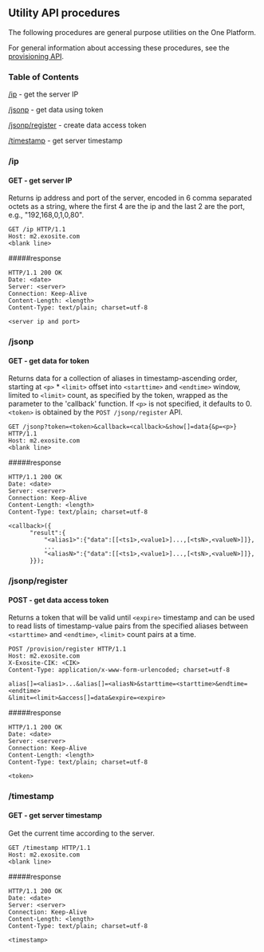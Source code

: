 ## Utility API procedures

The following procedures are general purpose utilities on the One Platform.

For general information about accessing these procedures, see the [provisioning API](../provision/README.md).

### Table of Contents

[/ip](#ip) - get the server IP

[/jsonp](#jsonp) - get data using token

[/jsonp/register](#jsonpregister) - create data access token

[/timestamp](#timestamp) - get server timestamp

### /ip

#### GET - get server IP

Returns ip address and port of the server, encoded in 6 comma separated octets
as a string, where the first 4 are the ip and the last 2 are the port,
e.g.,  "192,168,0,1,0,80".

```
GET /ip HTTP/1.1
Host: m2.exosite.com
<blank line>
```

#####response

```
HTTP/1.1 200 OK
Date: <date>
Server: <server>
Connection: Keep-Alive
Content-Length: <length>
Content-Type: text/plain; charset=utf-8

<server ip and port>
```

### /jsonp

#### GET - get data for token

Returns data for a collection of aliases in timestamp-ascending order, 
starting at `<p>` * `<limit>` offset into `<starttime>` and `<endtime>` 
window, limited to `<limit>` count, as specified by the token, wrapped
as the parameter to the 'callback' function. If `<p>` is not specified, it 
defaults to 0. `<token>` is obtained by the `POST /jsonp/register` API.

```
GET /jsonp?token=<token>&callback=<callback>&show[]=data{&p=<p>} HTTP/1.1
Host: m2.exosite.com
<blank line>
```

#####response

```
HTTP/1.1 200 OK
Date: <date>
Server: <server>
Connection: Keep-Alive
Content-Length: <length>
Content-Type: text/plain; charset=utf-8

<callback>({
      "result":{
          "<alias1>":{"data":[[<ts1>,<value1>]...,[<tsN>,<valueN>]]},
          ...
          "<aliasN>":{"data":[[<ts1>,<value1>]...,[<tsN>,<valueN>]]},
      }});
```


### /jsonp/register 

#### POST - get data access token

Returns a token that will be valid until `<expire>` timestamp and can be
used to read lists of timestamp-value pairs from the specified aliases between
`<starttime>` and `<endtime>`, `<limit>` count pairs at a time.

```
POST /provision/register HTTP/1.1
Host: m2.exosite.com
X-Exosite-CIK: <CIK>
Content-Type: application/x-www-form-urlencoded; charset=utf-8

alias[]=<alias1>...&alias[]=<aliasN>&starttime=<starttime>&endtime=<endtime>
&limit=<limit>&access[]=data&expire=<expire>
```

#####response

```
HTTP/1.1 200 OK
Date: <date>
Server: <server>
Connection: Keep-Alive
Content-Length: <length>
Content-Type: text/plain; charset=utf-8

<token>
```

### /timestamp

#### GET - get server timestamp

Get the current time according to the server.

```
GET /timestamp HTTP/1.1
Host: m2.exosite.com
<blank line>
```

#####response

```
HTTP/1.1 200 OK
Date: <date>
Server: <server>
Connection: Keep-Alive
Content-Length: <length>
Content-Type: text/plain; charset=utf-8

<timestamp>
```



